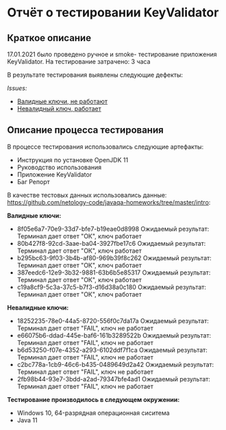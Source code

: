 # **Отчёт о тестировании KeyValidator**

## **Краткое описание**
17.01.2021 было проведено ручное и smoke- тестирование приложения KeyValidator.
На тестирование затрачено: 3 часа

В результате тестирования выявлены следующие дефекты:

*Issues:* 
* [Валидные ключи, не работают](https://github.com/Darya-Rak/javaqa-homeworks-intro/issues/1)
* [Невалидный ключ, работает](https://github.com/Darya-Rak/javaqa-homeworks-intro/issues/3)

## **Описание процесса тестирования**
В процессе тестирования использовались следующие артефакты:

* Инструкция по установке OpenJDK 11
* Руководство использования
* Приложение KeyValidator
* Баг Репорт

В качестве тестовых данных использовались данные:
 https://github.com/netology-code/javaqa-homeworks/tree/master/intro:

**Валидные ключи:**

* 8f05e6a7-70e9-33d7-bfe7-b19eae0d8998
Ожидаемый результат:
Терминал дает ответ "ОК", ключ работает
* 80b427f8-92cd-3aae-ba04-3927fbe17c6 
Ожидаемый результат:
Терминал дает ответ "ОК", ключ работает
* b295bc63-9f03-3b4b-af80-969b39f8c262
Ожидаемый результат:
Терминал дает ответ "ОК", ключ работает
* 387eedc6-12e9-3b32-9881-63b6b5e85317
Ожидаемый результат:
Терминал дает ответ "ОК", ключ работает
* c19a8cf9-5c3a-37c5-b7f3-d16d38a0c180
Ожидаемый результат:
Терминал дает ответ "ОК", ключ работает

**Невалидные ключи:**

* 18252235-78e0-44a5-8720-556f0c7da17a
Ожидаемый результат:
Терминал дает ответ "FAIL", ключ не работает
* e66075b6-ddad-445e-baf6-161b3289522b 
Ожидаемый результат:
Терминал дает ответ "FAIL", ключ не работает
* b6d53250-f07e-4352-a293-6102ddf7f1ca
Ожидаемый результат:
Терминал дает ответ "FAIL", ключ не работает
* c2bc778a-1cb9-46c6-b435-0489649d2a42
Ожидаемый результат:
Терминал дает ответ "FAIL", ключ не работает
* 2fb98b44-93e7-3bdd-a2ad-79347bfe4ad1
Ожидаемый результат:
Терминал дает ответ "FAIL", ключ не работает

**Тестирование производилось в следующем окружении:**
* Windows 10, 64-разрядная операционная сиситема
* Java 11
